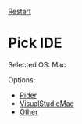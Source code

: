 <!--
GENERATED FILE - DO NOT EDIT
This file was generated by [MarkdownSnippets](https://github.com/SimonCropp/MarkdownSnippets).
Source File: /docs/mdsource/wiz/pickide_Mac.source.md
To change this file edit the source file and then run MarkdownSnippets.
-->

[Restart](/docs/wiz/readme.md)

# Pick IDE

Selected OS: Mac

Options:
 * [Rider](picktest_Mac_Rider.md)
 * [VisualStudioMac](picktest_Mac_VisualStudioMac.md)
 * [Other](picktest_Mac_Other.md)
